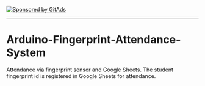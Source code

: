 <!-- 63HD3Z3MHR6AD6BQHRDYV78T42MNAAYW -->
[![Sponsored by GitAds](https://gitads.dev/v1/ad-serve?source=dominic248/arduino-fingerprint-attendance-system@github)](https://gitads.dev/v1/ad-track?source=dominic248/arduino-fingerprint-attendance-system@github)

---

# Arduino-Fingerprint-Attendance-System
Attendance via fingerprint sensor and Google Sheets. The student fingerprint id is registered in Google Sheets for attendance.


